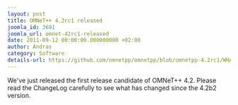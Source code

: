 ```yaml
---
layout: post
title: OMNeT++ 4.2rc1 released
joomla_id: 3691
joomla_url: omnet-42rc1-released
date: 2011-09-12 00:00:00.000000000 +02:00
author: Andras
category: Software
details-url: https://github.com/omnetpp/omnetpp/blob/omnetpp-4.2rc1/WHATSNEW
---
```

We've just released the first release candidate of OMNeT++ 4.2. Please read the
ChangeLog carefully to see what has changed since the 4.2b2 version.